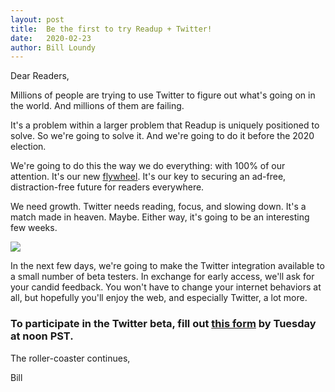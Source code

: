 ```yaml
---
layout: post
title:  Be the first to try Readup + Twitter! 
date:   2020-02-23
author: Bill Loundy
---
```


<p>
Dear Readers, 
</p>

<p>
Millions of people are trying to use Twitter to figure out what's going on in the world. And millions of them are failing.
<p>  

<p>
It's a problem within a larger problem that Readup is uniquely positioned to solve. So we're going to solve it. And we're going to do it before the 2020 election. 
</p>


<p>
We're going to do this the way we do everything: with 100% of our attention. It's our new <a href="https://readup.com/comments/reforge/growth-loops-are-the-new-funnels/5Q43eD">flywheel</a>. It's our key to securing an ad-free, distraction-free future for readers everywhere.
</p>

<p>
We need growth. Twitter needs reading, focus, and slowing down. It's a match made in heaven. Maybe. Either way, it's going to be an interesting few weeks. 
</p>

<p>
<img src="https://blog.readup.com/pics/keystonee.png" style="display:block;margin:0 auto;max-width:100%;">
</p>

<p>
In the next few days, we're going to make the Twitter integration available to a small number of beta testers. In exchange for early access, we'll ask for your candid feedback. You won't have to change your internet behaviors at all, but hopefully you'll enjoy the web, and especially Twitter, a lot more.
</p>

<h3>
To participate in the Twitter beta, fill out <a href="https://forms.gle/oUJwMWFd34Wez3Pc8">this form</a> by Tuesday at noon PST. 
</h3>

<p>
The roller-coaster continues, 
</p>

<p>
Bill 
</p>